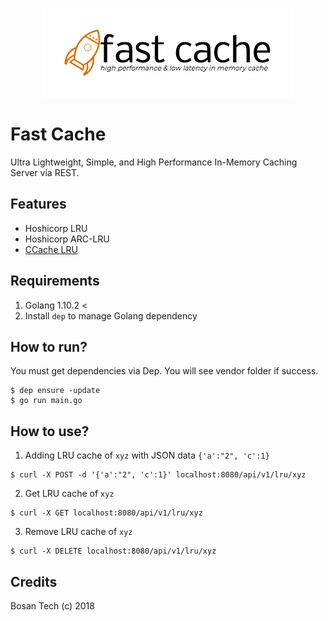 <p align="center"> 
    <img src="assets/logo.png"/>
</p>

# Fast Cache

Ultra Lightweight, Simple, and High Performance In-Memory Caching Server via REST.

## Features

* Hoshicorp LRU
* Hoshicorp ARC-LRU
* [CCache LRU](github.com/karlseguin/ccache)

## Requirements

1. Golang 1.10.2 <
2. Install `dep` to manage Golang dependency

## How to run?

You must get dependencies via Dep. You will see vendor folder if success.

```shell
$ dep ensure -update 
$ go run main.go
```

## How to use?

1. Adding LRU cache of `xyz` with JSON data `{'a':"2", 'c':1}`

```shell
$ curl -X POST -d '{'a':"2", 'c':1}' localhost:8080/api/v1/lru/xyz
```

2. Get LRU cache of `xyz`

```shell
$ curl -X GET localhost:8080/api/v1/lru/xyz
```

3. Remove LRU cache of `xyz`

```shell
$ curl -X DELETE localhost:8080/api/v1/lru/xyz
```


## Credits

Bosan Tech (c) 2018

